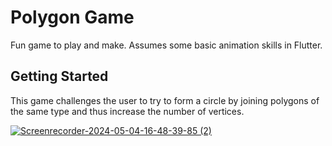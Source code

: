 # Polygon Game

Fun game to play and make.
Assumes some basic animation skills in Flutter.


## Getting Started
This game challenges the user to try to form a circle by joining polygons of the same type and thus increase the number of vertices.

[![Screenrecorder-2024-05-04-16-48-39-85 (2)](https://github.com/Ernesto-20/polygons_game/assets/75704788/9b3b1536-b421-4b37-a946-fb7dde580f3c)](https://github.com/Ernesto-20/polygons_game/assets/75704788/070900be-2a9a-4416-80a3-da470510cfd5)
